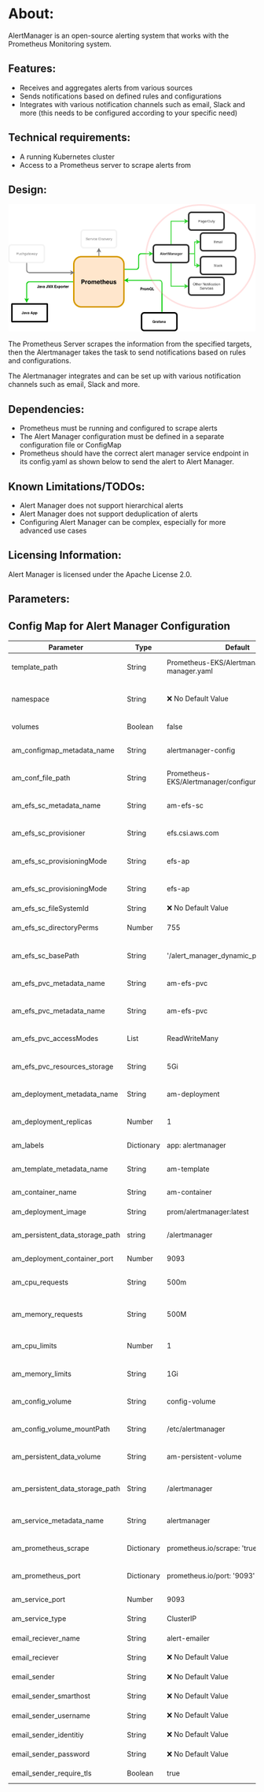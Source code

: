 # About:

AlertManager is an open-source alerting system that works with the Prometheus Monitoring system.

## Features:

- Receives and aggregates alerts from various sources
- Sends notifications based on defined rules and configurations
- Integrates with various notification channels such as email, Slack and more (this needs to be configured according to your specific need)

## Technical requirements:

- A running Kubernetes cluster
- Access to a Prometheus server to scrape alerts from

## Design:

![Alertmanager Design](../Images/alert-manager.png?raw=true)

The Prometheus Server scrapes the information from the specified targets, then the Alertmanager takes the task to send notifications based on rules and configurations.

The Alertmanager integrates and can be set up with various notification channels such as email, Slack and more.

## Dependencies:

- Prometheus must be running and configured to scrape alerts
- The Alert Manager configuration must be defined in a separate configuration file or ConfigMap
- Prometheus should have the correct alert manager service endpoint in its config.yaml as shown below to send the alert to Alert Manager.

## Known Limitations/TODOs:

- Alert Manager does not support hierarchical alerts
- Alert Manager does not support deduplication of alerts
- Configuring Alert Manager can be complex, especially for more advanced use cases

## Licensing Information:
Alert Manager is licensed under the Apache License 2.0.

## Parameters:

## Config Map for Alert Manager Configuration

| Parameter                                         | Type       | Default                                                        | Description                                 |
| ------------------------------------------------- | ---------- | -------------------------------------------------------------- | ------------------------------------------- |
| template_path                                     | String     | Prometheus-EKS/Alertmanager/alert-manager.yaml                 | Path to Alert Manager template              |
| namespace                                         | String     | ❌ No Default Value                                            | Namespace in which Prometheus be deployed   |
| volumes                                           | Boolean    | false                                                          | Do you want persistent data?                |
| am_configmap_metadata_name                        | String     | alertmanager-config                                            | Alert Manager ConfigMap Metadata Name       |
| am_conf_file_path                                 | String     | Prometheus-EKS/Alertmanager/configuration/config.yml           | Alert Manager Configuration File Path       |
| am_efs_sc_metadata_name                           | String     | am-efs-sc                                                      | Alert Manager Storage Class Metadata Name   |
| am_efs_sc_provisioner                             | String     | efs.csi.aws.com                                                | Alert Manager Storage Class Provisioner     |
| am_efs_sc_provisioningMode                        | String     | efs-ap                                                         | Alert Manager Storage Class provisioningMode| 
| am_efs_sc_provisioningMode                        | String     | efs-ap                                                         | Alert Manager Storage Class provisioningMode| 
| am_efs_sc_fileSystemId                            | String     | ❌ No Default Value                                            | AWS EFS Id                             |         
| am_efs_sc_directoryPerms                          | Number     | 755                                                            | Alert Manager Storage Class directoryPerms  |
| am_efs_sc_basePath                                | String     | '/alert_manager_dynamic_provisioning'                          | Alert Manager Storage Class basePath        |
| am_efs_pvc_metadata_name                          | String     | am-efs-pvc                                                     | Alert Manager PVC Metadata Name             |
| am_efs_pvc_metadata_name                          | String     | am-efs-pvc                                                     | Alert Manager PVC Metadata Name             | 
| am_efs_pvc_accessModes                            | List       | ReadWriteMany                                                  | Alert Manager PVC accessModes               |
| am_efs_pvc_resources_storage                      | String     | 5Gi                                                            | Alert Manager PVC Resources Storage         |
| am_deployment_metadata_name                       | String     | am-deployment                                                  | Alert Manager Deployment Metadata Name      |
| am_deployment_replicas                            | Number     | 1                                                              | Alert Manager Deployment Replicas           |
| am_labels                                         | Dictionary | app: alertmanager                                              | Alert Manager Labels                        |
| am_template_metadata_name                         | String     | am-template                                                    | Alert Manager Template Metadata Name        |
| am_container_name                                 | String     | am-container                                                   | Alert Manager Container Name                |
| am_deployment_image                               | String     | prom/alertmanager:latest                                       | Alert Manager Image                         |
| am_persistent_data_storage_path                   | string     | /alertmanager                                                  | Alert Manager Persistent Data Storage Path  |
| am_deployment_container_port                      | Number     | 9093                                                           | Alert Manager Container Port                |
| am_cpu_requests                                   | String     | 500m                                                           | Alert Manager Resources Requests CPU        |
| am_memory_requests                                | String     | 500M                                                           | Alert Manager Resources Requests Memory     |
| am_cpu_limits                                     | Number     | 1                                                              | Alert Manager Resources Limits CPU          |
| am_memory_limits                                  | String     | 1Gi                                                            | Alert Manager Resources Limits Memory       |
| am_config_volume                                  | String     | config-volume                                                  | Alert Manager Config Volume Name            |
| am_config_volume_mountPath                        | String     | /etc/alertmanager                                              | Alert Manager Config Volume mountPath       |
| am_persistent_data_volume                         | String     | am-persistent-volume                                           | Alert Manager Persistent Data Volume Name   |
| am_persistent_data_storage_path                   | String     | /alertmanager                                                  | Alert Manager Persistent Data Volume mountPath |
| am_service_metadata_name                          | String     | alertmanager                                                   | Alert Manager Service Metadata Name         |
| am_prometheus_scrape                              | Dictionary | prometheus.io/scrape: 'true'                                   | Alert Manager Service Scrape Annotation     |
| am_prometheus_port                                | Dictionary | prometheus.io/port:   '9093'                                   | Alert Manager Service Port Annotation       |
| am_service_port                                   | Number     | 9093                                                           | Alert Manager Service Port                  |
| am_service_type                                   | String     | ClusterIP                                                      | Alert Manager Service Type                  |
| email_reciever_name                               | String     | alert-emailer                                                  | Email Reciever Name                         |
| email_reciever                                    | String     | ❌ No Default Value                                            | Who should get the email?                   |
| email_sender                                      | String     | ❌ No Default Value                                            | Who sends the email?                        |
| email_sender_smarthost                            | String     | ❌ No Default Value                                            | Email Sender Smart Host                     |
| email_sender_username                             | String     | ❌ No Default Value                                            | Email Sender Username                       |
| email_sender_identitiy                            | String     | ❌ No Default Value                                            | Email Sender Identity                       |
| email_sender_password                             | String     | ❌ No Default Value                                            | Email Sender Password                       |
| email_sender_require_tls                          | Boolean    | true                                                           | Email Sender Requires TLS?                  |
















